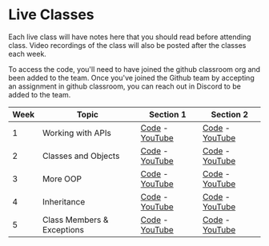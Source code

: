 # Live Classes

Each live class will have notes here that you should read before attending class.
Video recordings of the class will also be posted after the classes each week.

To access the code, you'll need to have joined the github classroom org and been
added to the team. Once you've joined the Github team by accepting an assignment
in github classroom, you can reach out in Discord to be added to the team.

| Week | Topic               | Section 1                                   | Section 2                                   |
| ---- | ------------------- | ------------------------------------------- | ------------------------------------------- |
| 1    | Working with APIs   | [Code][w1-s1-code] - [YouTube][w1-s1-video] | [Code][w1-s2-code] - [YouTube][w1-s2-video] |
| 2    | Classes and Objects | [Code][w2-s1-code] - [YouTube][w2-s1-video] | [Code][w2-s2-code] - [YouTube][w2-s2-video] |
| 3    | More OOP            | [Code][w3-s1-code] - [YouTube][w3-s1-video] | [Code][w3-s2-code] - [YouTube][w3-s2-video] |
| 4    | Inheritance         | [Code][w4-s1-code] - [YouTube][w4-s1-video] | [Code][w4-s2-code] - [YouTube][w4-s2-video] |
| 5    | Class Members & Exceptions | [Code][w5-s1-code] - [YouTube][w5-s1-video] | [Code][w5-s2-code] - [YouTube][w5-s2-video] |

[w1-s1-code]: https://replit.com/@section1-wed/Class1-APIs-Class-Solution#main.py
[w1-s2-code]: https://replit.com/@section2-thur/Class1-APIs-Solution#main.py
[w1-s1-video]: https://youtu.be/fkEGTRGEgBI
[w1-s2-video]: https://youtu.be/PTNfKQePNtk
[w2-s1-code]: https://replit.com/@section1-wed/class2-classes-objects-solution#main.py
[w2-s2-code]: https://replit.com/@section2-thur/class2-classes-objects-solution#main.py
[w2-s1-video]: https://youtu.be/9dzQnEWe4tQ
[w2-s2-video]: https://youtu.be/jGr4h_r-rpU
[w3-s1-code]: https://replit.com/@section1-wed/class3-tabletennis-solution#main.py
[w3-s2-code]: https://replit.com/@section2-thur/class3-tabletennis-solution#main.py
[w3-s1-video]: https://youtu.be/Du-d9e3SKvg
[w3-s2-video]: https://youtu.be/Du-d9e3SKvg
[w4-s1-code]: https://replit.com/@section1-wed/class4-inheritance-solution#volleyball.py
[w4-s2-code]: https://replit.com/@section2-thur/class4-inheritance-solution#volleyball.py
[w4-s1-video]: https://youtu.be/sBZILWWMX94
[w4-s2-video]: https://youtu.be/sBZILWWMX94
[w5-s1-code]: https://replit.com/@section1-wed/class5-classmembers-solution
[w5-s2-code]: https://replit.com/@section2-thur/class5-classmembers-exceptions-solution
[w5-s1-video]: https://youtu.be/QB6jcSLUAFY
[w5-s2-video]: https://youtu.be/2thcl_Mh1PA

